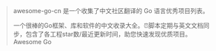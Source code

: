 > awesome-go-cn 是一个收集了中文社区翻译的 Go 语言优秀项目列表。
>
> 一个很棒的Go框架、库和软件的中文收录大全。:alarm_clock:脚本定期与英文文档同步，包含了各工程star数/最近更新时间，助您快速发现优质项目。Awesome Go
